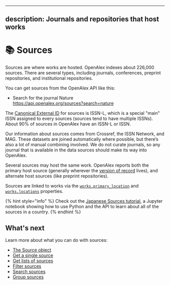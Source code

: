 ***

## description: Journals and repositories that host works

# 📚 Sources

Sources are where works are hosted. OpenAlex indexes about 226,000 sources. There are several types, including journals, conferences, preprint repositories, and institutional repositories.

You can get sources from the OpenAlex API like this:

*   Search for the journal Nature\
    <https://api.openalex.org/sources?search=nature>

The [Canonical External ID](../../how-to-use-the-api/get-single-entities/#canonical-external-ids) for sources is ISSN-L, which is a special "main" ISSN assigned to every sources (sources tend to have multiple ISSNs). About 90% of sources in OpenAlex have an ISSN-L or ISSN.

Our information about sources comes from Crossref, the ISSN Network, and MAG. These datasets are joined automatically where possible, but there’s also a lot of manual combining involved. We do not curate journals, so any journal that is available in the data sources should make its way into OpenAlex.&#x20;

Several sources may host the same work. OpenAlex reports both the primary host source (generally wherever the [version of record](https://en.wikipedia.org/wiki/Version_of_record) lives), and alternate host sources (like preprint repositories).

Sources are linked to works via the [`works.primary_location`](../works/work-object/#primary_location) and [`works.locations`](../works/work-object/#locations) properties.

{% hint style="info" %}
Check out the [Japanese Sources tutorial](https://github.com/ourresearch/openalex-api-tutorials/blob/main/notebooks/institutions/japan_sources.ipynb), a Jupyter notebook showing how to use Python and the API to learn about all of the sources in a country.
{% endhint %}

## What's next

Learn more about what you can do with sources:

*   [The Source object](source-object.md)
*   [Get a single source](get-a-single-source.md)
*   [Get lists of sources](get-lists-of-sources.md)
*   [Filter sources](filter-sources.md)
*   [Search sources](search-sources.md)
*   [Group sources](group-sources.md)
